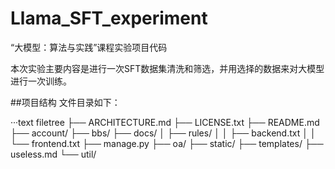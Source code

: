 # Llama_SFT_experiment
“大模型：算法与实践”课程实验项目代码

本次实验主要内容是进行一次SFT数据集清洗和筛选，并用选择的数据来对大模型进行一次训练。

##项目结构
文件目录如下：

···text
filetree
├── ARCHITECTURE.md
├── LICENSE.txt
├── README.md
├── account/
├── bbs/
├── docs/
│   ├── rules/
│   │   ├── backend.txt
│   │   └── frontend.txt
├── manage.py
├── oa/
├── static/
├── templates/
├── useless.md
└── util/

